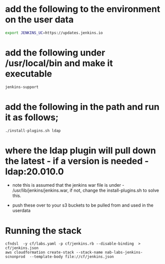 # add the following to the environment on the user data
``` bash
export JENKINS_UC=https://updates.jenkins.io
```
# add the following under /usr/local/bin and make it executable
``` bash
jenkins-support
```
# add the following in the path and run it as follows; 
``` bash
./install-plugins.sh ldap
```
# where the ldap plugin will pull down the latest - if a version is needed - ldap:20.010.0

- note this is assumed that the jenkins war file is under - /usr/lib/jenkins/jenkins.war, if not, change the install-plugins.sh to solve this.

- push these over to your s3 buckets to be pulled from and used in the userdata

# Running the stack

```
cfndsl  -y cf/labs.yaml -p cf/jenkins.rb --disable-binding  > cf/jenkins.json
aws cloudformation create-stack --stack-name nab-labs-jenkins-scnonprod  --template-body file://cf/jenkins.json
```